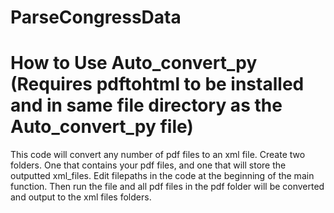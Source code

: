 # ParseCongressData
# How to Use Auto_convert_py (Requires pdftohtml to be installed and in same file directory as the Auto_convert_py file)
  This code will convert any number of pdf files to an xml file.
  Create two folders. One that contains your pdf files, and one that will store the outputted xml_files.
  Edit filepaths in the code at the beginning of the main function.
  Then run the file and all pdf files in the pdf folder will be converted and output to the xml files folders.

